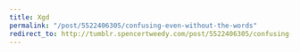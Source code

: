 ```yaml
---
title: Xgd
permalink: "/post/5522406305/confusing-even-without-the-words"
redirect_to: http://tumblr.spencertweedy.com/post/5522406305/confusing-even-without-the-words
---
```


